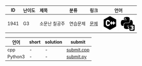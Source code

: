 | ID | 난이도 | 제목 | 분류 | 링크 | 언어 |
| -- | ---- | :-- | :-- | --- | --- |
| 1941 | G3 | 소문난 칠공주 | 연습문제 | [문제](https://www.acmicpc.net/problem/1941) | [![cpp](/assets/cpp.svg)](/solutions/%5BG3%5D1941%20소문난%20칠공주/submit.cpp) [![python3](/assets/python3.svg)](/solutions/%5BG3%5D1941%20소문난%20칠공주/submit.py)  |

| 언어 | short | solution | submit |
| --- | ----- | -------- | ------ |
| cpp | - | - | [submit.cpp](submit.cpp) |
| Python3 | - | - | [submit.py](submit.py) |
